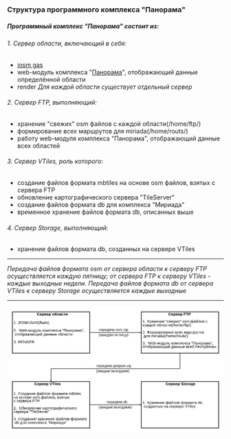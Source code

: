 ### Структура программного комплекса "Панорама" ###
##### Программный комплекс "Панорама" состоит из:  #####
###### 1.  Cервер области, включающий в себя: ######
+  [josm gas](https://gitlab.cloud.gas.by/panorama/josm-gas)
+  web-модуль комплекса "[Панорама]()", отображающий данные определённой области
+  render
*Для каждой области существует отдельный сервер*
######  2.  Cервер FTP, выполняющий: ######
+  хранение "свежих" osm файлов с каждой области(/home/ftp/)
+  формирование всех маршрутов для miriada(/home/routs/)
+  работу web-модуля комплекса "Панорама", отображающий данные всех областей
######  3.   Сервер VTiles, роль которого: ######
+  cоздание файлов формата mbtiles на основе osm файлов, взятых с сервера FTP
+  обновление картографического сервера "TileServer"
+  создание файлов формата db для комплекса "Мириада"
+  временное хранение файлов формата db, описанных выше
######  4.   Сервер Storage, выполняющий: ######
+  хранение файлов формата db, созданных на сервере VTiles
___
*Передача файлов формата osm от сервера области к серверу FTP осуществляется каждую пятницу; от сервера FTP к серверу VTiles - каждые выходные недели.*
*Передача файлов формата db от сервера VTiles к серверу Storage осуществляется каждые выходные*
___

![Image alt](https://github.com/Zhdanovich98/osmconvertor/raw/master/png/diagram1.png)
